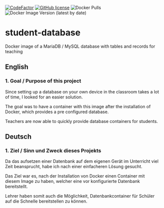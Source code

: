 [![CodeFactor](https://www.codefactor.io/repository/github/twhx99/student-database/badge)](https://www.codefactor.io/repository/github/twhx99/student-database)
[![GitHub license](https://img.shields.io/github/license/twhx99/student-database)](https://github.com/twhx99/student-database/blob/master/LICENSE)
![Docker Pulls](https://img.shields.io/docker/pulls/twhx/student-database)
![Docker Image Version (latest by date)](https://img.shields.io/docker/v/twhx/student-database)

# student-database
Docker image of a MariaDB / MySQL database with tables and records for teaching

## English
### 1. Goal / Purpose of this project

Since setting up a database on your own device in the classroom takes a lot of time, I looked for an easier solution.

The goal was to have a container with this image after the installation of Docker, which provides a pre configured database.

Teachers are now able to quickly provide database containers for students.

## Deutsch
### 1. Ziel / Sinn und Zweck dieses Projekts

Da das aufsetzen einer Datenbank auf dem eigenen Gerät im Unterricht viel Zeit beansprucht, habe ich nach einer einfacheren Lösung gesucht.

Das Ziel war es, nach der Installation von Docker einen Container mit diesem Image zu haben, welcher eine vor konfigurierte Datenbank bereitstellt.

Lehrer haben somit auch die Möglichkeit, Datenbankcontainer für Schüler auf die Schnelle bereitstellen zu können.
